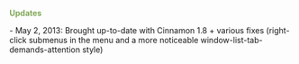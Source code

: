 <span style="color:#81a859;">**Updates**</span>

\- May 2, 2013: Brought up-to-date with Cinnamon 1.8 + various fixes (right-click submenus in the menu and a more noticeable window-list-tab-demands-attention style)